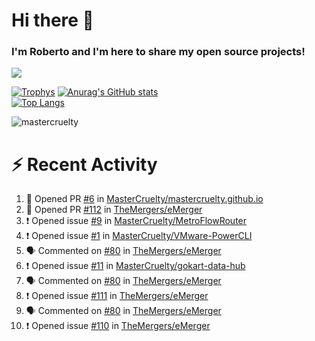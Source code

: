 # Hi there 👋
### I'm Roberto and I'm here to share my open source projects!

<img src="https://komarev.com/ghpvc/?username=mastercruelty&label=Profile views&color=0e75b6"><br>

[![Trophys](https://github-profile-trophy.vercel.app/?username=mastercruelty)](https://github.com/ryo-ma/github-profile-trophy)
[![Anurag's GitHub stats](https://github-readme-stats.vercel.app/api?username=mastercruelty&show_icons=true&theme=tokyonight)](https://github.com/anuraghazra/github-readme-stats)<br>
[![Top Langs](https://github-readme-stats.vercel.app/api/top-langs/?username=mastercruelty&langs_count=10&hide=jupyter%20notebook&exclude_repo=Alarm-project&layout=compact&theme=tokyonight)](https://github.com/anuraghazra/github-readme-stats)
<p><img align="center" src="https://github-readme-streak-stats.herokuapp.com/?user=mastercruelty&" alt="mastercruelty" /></p>

# :zap: Recent Activity
<!--START_SECTION:activity-->
1. 💪 Opened PR [#6](https://github.com/MasterCruelty/mastercruelty.github.io/pull/6) in [MasterCruelty/mastercruelty.github.io](https://github.com/MasterCruelty/mastercruelty.github.io)
2. 💪 Opened PR [#112](https://github.com/TheMergers/eMerger/pull/112) in [TheMergers/eMerger](https://github.com/TheMergers/eMerger)
3. ❗ Opened issue [#9](https://github.com/MasterCruelty/MetroFlowRouter/issues/9) in [MasterCruelty/MetroFlowRouter](https://github.com/MasterCruelty/MetroFlowRouter)
4. ❗ Opened issue [#1](https://github.com/MasterCruelty/VMware-PowerCLI/issues/1) in [MasterCruelty/VMware-PowerCLI](https://github.com/MasterCruelty/VMware-PowerCLI)
5. 🗣 Commented on [#80](https://github.com/TheMergers/eMerger/issues/80#issuecomment-1986547338) in [TheMergers/eMerger](https://github.com/TheMergers/eMerger)
6. ❗ Opened issue [#11](https://github.com/MasterCruelty/gokart-data-hub/issues/11) in [MasterCruelty/gokart-data-hub](https://github.com/MasterCruelty/gokart-data-hub)
7. 🗣 Commented on [#80](https://github.com/TheMergers/eMerger/issues/80#issuecomment-1986531889) in [TheMergers/eMerger](https://github.com/TheMergers/eMerger)
8. ❗ Opened issue [#111](https://github.com/TheMergers/eMerger/issues/111) in [TheMergers/eMerger](https://github.com/TheMergers/eMerger)
9. 🗣 Commented on [#80](https://github.com/TheMergers/eMerger/issues/80#issuecomment-1986493280) in [TheMergers/eMerger](https://github.com/TheMergers/eMerger)
10. ❗ Opened issue [#110](https://github.com/TheMergers/eMerger/issues/110) in [TheMergers/eMerger](https://github.com/TheMergers/eMerger)
<!--END_SECTION:activity-->
